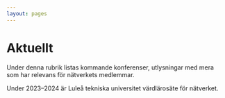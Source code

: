 ```yaml
---
layout: pages
---
```


# Aktuellt

Under denna rubrik listas kommande konferenser, utlysningar med mera som har relevans för nätverkets medlemmar.

Under 2023–2024 är Luleå tekniska universitet värdlärosäte för nätverket.

